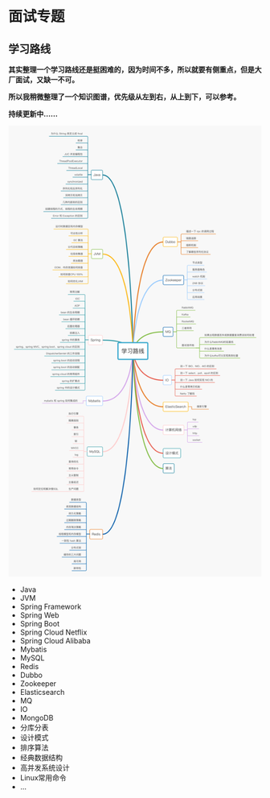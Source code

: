 # 面试专题
## 学习路线

**其实整理一个学习路线还是挺困难的，因为时间不多，所以就要有侧重点，但是大厂面试，又缺一不可。**

**所以我稍微整理了一个知识图谱，优先级从左到右，从上到下，可以参考。**

**持续更新中……**

![learning](./img/learn/learning-route.jpg)

* Java
* JVM
* Spring Framework
* Spring Web
* Spring Boot
* Spring Cloud Netflix
* Spring Cloud Alibaba
* Mybatis
* MySQL
* Redis
* Dubbo
* Zookeeper
* Elasticsearch
* MQ
* IO
* MongoDB
* 分库分表
* 设计模式
* 排序算法
* 经典数据结构
* 高并发系统设计
* Linux常用命令
* ...